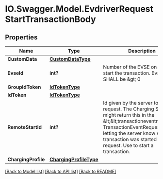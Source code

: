 # IO.Swagger.Model.EvdriverRequestStartTransactionBody
## Properties

Name | Type | Description | Notes
------------ | ------------- | ------------- | -------------
**CustomData** | [**CustomDataType**](CustomDataType.md) |  | [optional] 
**EvseId** | **int?** | Number of the EVSE on which to start the transaction. EvseId SHALL be &amp;gt; 0   | [optional] 
**GroupIdToken** | [**IdTokenType**](IdTokenType.md) |  | [optional] 
**IdToken** | [**IdTokenType**](IdTokenType.md) |  | 
**RemoteStartId** | **int?** | Id given by the server to this start request. The Charging Station might return this in the &amp;lt;&amp;lt;transactioneventrequest, TransactionEventRequest&amp;gt;&amp;gt;, letting the server know which transaction was started for this request. Use to start a transaction.   | 
**ChargingProfile** | [**ChargingProfileType**](ChargingProfileType.md) |  | [optional] 

[[Back to Model list]](../README.md#documentation-for-models) [[Back to API list]](../README.md#documentation-for-api-endpoints) [[Back to README]](../README.md)

